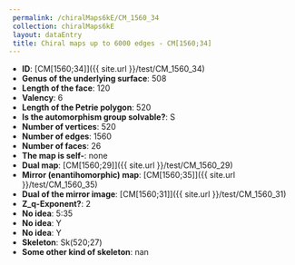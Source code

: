 ```yaml
--- 
 permalink: /chiralMaps6kE/CM_1560_34 
 collection: chiralMaps6kE
 layout: dataEntry
 title: Chiral maps up to 6000 edges - CM[1560;34]
---
```


- **ID**: [CM[1560;34]]({{ site.url }}/test/CM_1560_34)
- **Genus of the underlying surface**: 508
- **Length of the face**: 120
- **Valency**: 6
- **Length of the Petrie polygon**: 520
- **Is the automorphism group solvable?**: S
- **Number of vertices**: 520
- **Number of edges**: 1560
- **Number of faces**: 26
- **The map is self-**: none
- **Dual map**: [CM[1560;29]]({{ site.url }}/test/CM_1560_29)
- **Mirror (enantihomorphic) map**: [CM[1560;35]]({{ site.url }}/test/CM_1560_35)
- **Dual of the mirror image**: [CM[1560;31]]({{ site.url }}/test/CM_1560_31)
- **Z_q-Exponent?**: 2
- **No idea**:  5:35
- **No idea**: Y
- **No idea**: Y
- **Skeleton**: Sk(520;27)
- **Some other kind of skeleton**: nan
